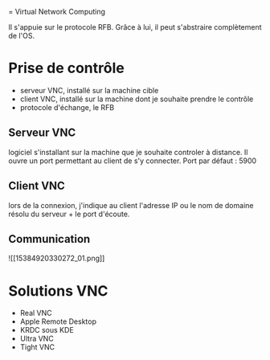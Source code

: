 = Virtual Network Computing

Il s'appuie sur le protocole RFB. Grâce à lui, il peut s'abstraire complètement de l'OS. 

# Prise de contrôle
- serveur VNC, installé sur la machine cible
- client VNC, installé sur la machine dont je souhaite prendre le contrôle
- protocole d'échange, le RFB

## Serveur VNC
logiciel s'installant sur la machine que je souhaite controler à distance. 
Il ouvre un port permettant au client de s'y connecter. 
Port par défaut : 5900

## Client VNC
lors de la connexion, j'indique au client l'adresse IP ou le nom de domaine résolu du serveur + le port d'écoute. 

## Communication
![[15384920330272_01.png]]

# Solutions VNC

- Real VNC
- Apple Remote Desktop
- KRDC sous KDE
- Ultra VNC
- Tight VNC